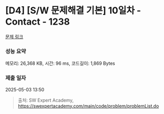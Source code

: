 # [D4] [S/W 문제해결 기본] 10일차 - Contact - 1238 

[문제 링크](https://swexpertacademy.com/main/code/problem/problemDetail.do?contestProbId=AV15B1cKAKwCFAYD) 

### 성능 요약

메모리: 26,368 KB, 시간: 96 ms, 코드길이: 1,869 Bytes

### 제출 일자

2025-05-03 13:50



> 출처: SW Expert Academy, https://swexpertacademy.com/main/code/problem/problemList.do
